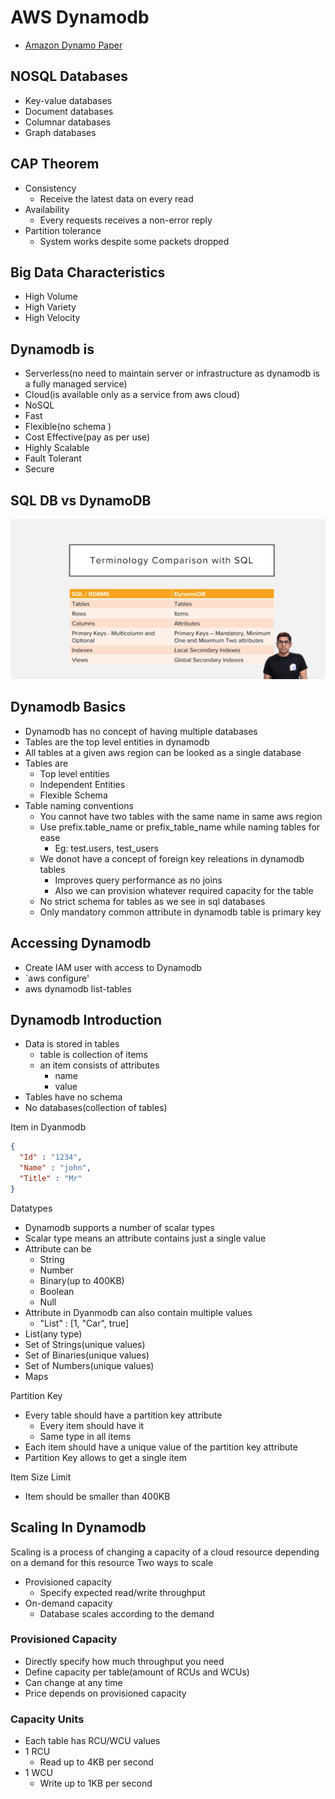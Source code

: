 # AWS Dynamodb
+ [Amazon Dynamo Paper](https://www.allthingsdistributed.com/files/amazon-dynamo-sosp2007.pdf)

## NOSQL Databases
- Key-value databases
- Document databases
- Columnar databases
- Graph databases

## CAP Theorem
- Consistency
    - Receive the latest data on every read
- Availability
    - Every requests receives a non-error reply
- Partition tolerance
    - System works despite some packets dropped
  

## Big Data Characteristics
- High Volume
- High Variety
- High Velocity

## Dynamodb is
- Serverless(no need to maintain server or infrastructure as dynamodb is a fully managed service)
- Cloud(is available only as a service from aws cloud)
- NoSQL
- Fast
- Flexible(no schema )
- Cost Effective(pay as per use)
- Highly Scalable
- Fault Tolerant
- Secure

## SQL DB vs DynamoDB
![sql_vs_dynamodb](static/sql-vs-dynamodb.png)


## Dynamodb Basics
- Dynamodb has no concept of having multiple databases
- Tables are the top level entities in dynamodb
- All tables at a given aws region can be looked as a single database
- Tables are 
    - Top level entities
    - Independent Entities
    - Flexible Schema
- Table naming conventions
    - You cannot have two tables with the same name in same aws region
    - Use prefix.table_name or prefix_table_name while naming tables for ease
        - Eg: test.users, test_users
    - We donot have a concept of foreign key releations in dynamodb tables
        - Improves query performance as no joins
        - Also we can provision whatever required capacity for the table
    - No strict schema for tables as we see in sql databases
    - Only mandatory common attribute in dynamodb table is primary key

## Accessing Dynamodb
- Create IAM user with access to Dynamodb
- `aws configure'
- aws dynamodb list-tables

## Dynamodb Introduction
- Data is stored in tables
    - table is collection of items
    - an item consists of attributes
        - name
        - value
- Tables have no schema
- No databases(collection of tables)

Item in Dyanmodb
```json
{ 
  "Id" : "1234",
  "Name" : "john",
  "Title" : "Mr"
}
```

Datatypes
- Dynamodb supports a number of scalar types
- Scalar type means an attribute contains just a single value
- Attribute can be
    - String
    - Number
    - Binary(up to 400KB)
    - Boolean
    - Null
- Attribute in Dyanmodb can also contain multiple values
    - "List" : [1, "Car", true]
- List(any type)
- Set of Strings(unique values)
- Set of Binaries(unique values)
- Set of Numbers(unique values)
- Maps

Partition Key
- Every table should have a partition key attribute
    - Every item should have it
    - Same type in all items
- Each item should have a unique value of the partition key attribute
- Partition Key allows to get a single item

Item Size Limit
- Item should be smaller than 400KB

## Scaling In Dynamodb
Scaling is a process of changing a capacity of a cloud resource depending on a demand for this resource
Two ways to scale
- Provisioned capacity
    - Specify expected read/write throughput
- On-demand capacity
    - Database scales according to the demand

### Provisioned Capacity
- Directly specify how much throughput you need
- Define capacity per table(amount of RCUs and WCUs)
- Can change at any time
- Price depends on provisioned capacity

### Capacity Units
- Each table has RCU/WCU values
- 1 RCU
    - Read up to 4KB per second
- 1 WCU
    - Write up to 1KB per second
 
